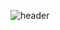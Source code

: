 <!-- <div align="center">
  <img src="https://capsule-render.vercel.app/api?type=cylinder&color=0064ff&height=100&section=header&text=Jiwon's%20Github&fontSize=40&fontColor=ffffff&animation=blinking" />
</div> -->

![header](https://capsule-render.vercel.app/api?type=waving&color=bcbcbc&height=200)


<br><br><br><br>
<!-- [![Typing SVG](https://readme-typing-svg.demolab.com/?lines=Welcome+to+Jiwon's+Github;Follow+Me+(seojiwonn))](https://git.io/typing-svg) -->

<!-- contact -->
<!--<h3 align="center">✉️ Contact ✉️</h3>
<div align="center">-->
  <!-- instagram -->
  <!--<a href="https://www.instagram.com/seoiiwon">
    <img
      src="https://img.shields.io/badge/@seoiiwon-202632?style=for-the-badge&logo=instagram&logoColor=D300C5"/>
  </a>-->
  <!-- naverblog -->
  <!--<a href="https://blog.naver.com/wldnjstj99">
    <img
      src="https://img.shields.io/badge/naverblog-202632?style=for-the-badge&logo=naver&logoColor=2DB400"/>
  </a>-->
  <!-- tistroy -->
 <!-- <a href="https://happyjiwon.tistory.com">
    <img
      src="https://img.shields.io/badge/Tistory-202632?style=for-the-badge&logo=Tistory&logoColor=white"/>
  </a>-->
  <br>
  <!-- navermail -->
  <!--<a href="mailto:wldnjstj99@naver.com">
    <img
      src="https://img.shields.io/badge/wldnjstj99@naver.com-2DB400?style=for-the-badge&logo=naver&logoColor=white"/>
  </a>-->
  <!-- gmail -->
  <!--<a href="mailto:wldnjstj99@gmail.com">
    <img
      src="https://img.shields.io/badge/wldnjstj99@gmail.com-D14836?style=for-the-badge&logo=gmail&logoColor=white"/>
  </a>-->
</div>

<br><br>

<!-- stack -->
<!--<h3 align="center">📖 Tech Stack 📖</h3>
<div align="center">
  <img src="https://img.shields.io/badge/python-3670A0?style=for-the-badge&logo=python&logoColor=ffdd54" />&nbsp 
  <img src="https://img.shields.io/badge/fastapi-009688?style=for-the-badge&logo=fastapi&logoColor=white" />&nbsp
  <img src="https://img.shields.io/badge/java-EC2025?style=for-the-badge&logo=Java&logoColor=ffdd54" />&nbsp
  <img src="https://img.shields.io/badge/spring-fffffe?style=for-the-badge&logo=spring&logoColor=6DB33F" />&nbsp
</div>
<div align="center">
  <img src="https://img.shields.io/badge/javascript-F7DF1E.svg?style=for-the-badge&logo=javascript&logoColor=20232a" />&nbsp
  <img src="https://img.shields.io/badge/html5-E34F26.svg?style=for-the-badge&logo=html5&logoColor=white" />&nbsp
  <img src="https://img.shields.io/badge/css3-1572B6.svg?style=for-the-badge&logo=css3&logoColor=white" />&nbsp
</div> -->

<br><br>

<!-- tools -->
<!--<h3 align="center">🔨 Tools ⛏️</h3>
<div align="center">
  <img src="https://img.shields.io/badge/github-181717.svg?style=for-the-badge&logo=github&logoColor=white" />&nbsp
  <img src="https://img.shields.io/badge/Notion-F3F3F3.svg?style=for-the-badge&logo=notion&logoColor=black" />&nbsp
  <img src="https://img.shields.io/badge/figma-F24E1E.svg?style=for-the-badge&logo=figma&logoColor=white" />&nbsp
</div>
<div align="center">
  <img src="https://img.shields.io/badge/VSCode-2C2C32.svg?style=for-the-badge&logo=visual-studio-code&logoColor=22ABF3" />&nbsp
  <img src="https://img.shields.io/badge/Colab-2C2C32.svg?style=for-the-badge&logo=googlecolab&logoColor=F9AB00" />&nbsp
  <img src="https://img.shields.io/badge/Visual Studio-2C2C32.svg?style=for-the-badge&logo=visualstudio&logoColor=F37726" />&nbsp
</div>
<div align="center">
  <img src="https://img.shields.io/badge/intellij idea-2C2C32.svg?style=for-the-badge&logo=intellijidea&logoColor=FC315E" />&nbsp
  <img src="https://img.shields.io/badge/jupyter-2C2C32.svg?style=for-the-badge&logo=jupyter&logoColor=F37726" />&nbsp
</div>-->

<br><br> 
